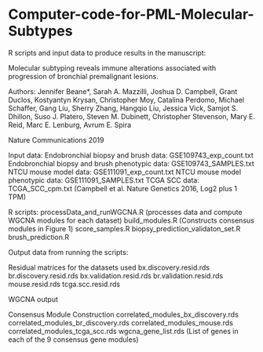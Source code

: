 # Computer-code-for-PML-Molecular-Subtypes
R scripts and input data to produce results in the manuscript:

Molecular subtyping reveals immune alterations associated with progression of bronchial premalignant lesions.

Authors:  Jennifer Beane*, Sarah A. Mazzilli, Joshua D. Campbell, Grant Duclos, Kostyantyn Krysan, Christopher Moy, Catalina Perdomo, Michael Schaffer, Gang Liu, Sherry Zhang, Hangqio Liu, Jessica Vick, Samjot S. Dhillon, Suso J. Platero, Steven M. Dubinett, Christopher Stevenson, Mary E. Reid, Marc E. Lenburg, Avrum E. Spira

Nature Communications 2019

Input data:
Endobronchial biopsy and brush data:  GSE109743_exp_count.txt
Endobronchial biopsy and brush phenotypic data:  GSE109743_SAMPLES.txt
NTCU mouse model data:  GSE111091_exp_count.txt
NTCU mouse model phenotypic data:  GSE111091_SAMPLES.txt
TCGA SCC data:  TCGA_SCC_cpm.txt (Campbell et al. Nature Genetics 2016, Log2 plus 1 TPM)

R scripts:
processData_and_runWGCNA.R (processes data and compute WGCNA modules for each dataset)
build_modules.R (Constructs consensus modules in Figure 1)
score_samples.R
biopsy_prediction_validaton_set.R
brush_prediction.R

Output data from running the scripts:

Residual matrices for the datasets used
bx.discovery.resid.rds
br.discovery.resid.rds
bx.validation.resid.rds
br.validation.resid.rds
mouse.resid.rds
tcga.scc.resid.rds

WGCNA output

Consensus Module Construction
correlated_modules_bx_discovery.rds
correlated_modules_br_discovery.rds
correlated_modules_mouse.rds
correlated_modules_tcga_scc.rds
wgcna_gene_list.rds (List of genes in each of the 9 consensus gene modules)


